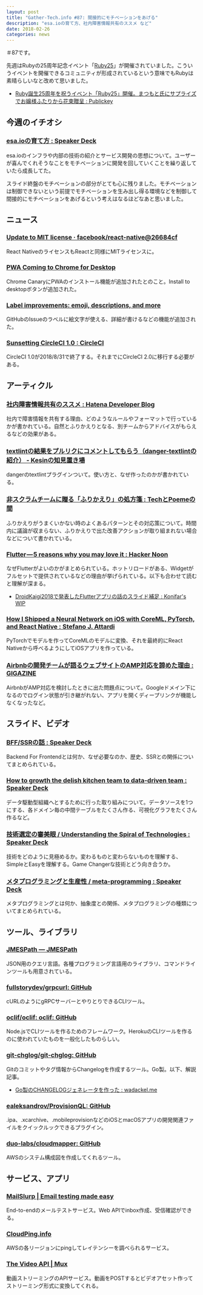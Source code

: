```yaml
---
layout: post
title: "Gather-Tech.info #87: 間接的にモチベーションをあげる"
description: "esa.ioの育て方、社内障害情報共有のススメ など"
date: 2018-02-26
categories: news
---
```


＃87です。

先週はRubyの25周年記念イベント「[Ruby25](http://25.ruby.or.jp/)」が開催されていました。こういうイベントを開催できるコミュニティが形成されているという意味でもRubyは素晴らしいなと改めて思いました。

- [Ruby誕生25周年を祝うイベント「Ruby25」開催。まつもと氏にサプライズでお嬢様ふたりから花束贈呈 : Publickey](http://www.publickey1.jp/blog/18/ruby25ruby25.html)

## 今週のイチオシ

### [esa.ioの育て方 : Speaker Deck](https://speakerdeck.com/fukayatsu/esa-dot-iofalseyu-tefang)

esa.ioのインフラや内部の技術の紹介とサービス開発の思想について。ユーザーが喜んでくれそうなことをモチベーションに開発を回していくことを繰り返していたら成長してた。

スライド終盤のモチベーションの部分がとても心に残りました。モチベーションは制御できないという前提でモチベーションを生み出し得る環境などを制御して間接的にモチベーションをあげるという考えはなるほどなあと思いました。

## ニュース

### [Update to MIT license · facebook/react-native@26684cf](https://github.com/facebook/react-native/commit/26684cf3adf4094eb6c405d345a75bf8c7c0bf88)

React NativeのライセンスもReactと同様にMITライセンスに。

### [PWA Coming to Chrome for Desktop](https://browsernative.com/pwa-chrome-desktop-install-3681/)

Chrome CanaryにPWAのインストール機能が追加されたとのこと。Install to desktopボタンが追加された。

### [Label improvements: emoji, descriptions, and more](https://github.com/blog/2505-label-improvements-emoji-descriptions-and-more)

GitHubのIssueのラベルに絵文字が使える、詳細が書けるなどの機能が追加された。

### [Sunsetting CircleCI 1.0 : CircleCI](https://circleci.com/sunset1-0/)

CircleCI 1.0が2018/8/31で終了する。それまでにCircleCI 2.0に移行する必要がある。

## アーティクル

### [社内障害情報共有のススメ : Hatena Developer Blog](http://developer.hatenastaff.com/entry/2018/02/19/180000)

社内で障害情報を共有する理由、どのようなルールやフォーマットで行っているかが書かれている。自然とふりかえりとなる、別チームからアドバイスがもらえるなどの効果がある。

### [textlintの結果をプルリクにコメントしてもらう（danger-textlintの紹介） - Kesinの知見置き場](http://kesin.hatenablog.com/entry/2018/02/17/214440)

dangerのtextlintプラグインついて。使い方と、なぜ作ったのかが書かれている。

### [非スクラムチームに贈る「ふりかえり」の処方箋 : TechとPoemeの間](http://t-and-p.hatenablog.com/entry/retrospective-improvement-for-non-scrum-team)

ふりかえりがうまくいかない時のよくあるパターンとその対応策について。時間内に議論が収まらない、ふりかえりで出た改善アクションが取り組まれない場合などについて書かれている。

### [Flutter — 5 reasons why you may love it : Hacker Noon](https://hackernoon.com/flutter-5-reasons-why-you-may-love-it-55021fdbf1aa)

なぜFlutterがよいのかがまとめられている。ホットリロードがある、Widgetがフルセットで提供されているなどの理由が挙げられている。以下も合わせて読むと理解が深まる。

- [DroidKaigi2018で発表したFlutterアプリの話のスライド補足 : Konifar's WIP](http://konifar.hatenablog.com/entry/2018/02/11/081031)

### [How I Shipped a Neural Network on iOS with CoreML, PyTorch, and React Native : Stefano J. Attardi](https://attardi.org/pytorch-and-coreml/#closing-the-loop)

PyTorchでモデルを作ってCoreMLのモデルに変換、それを最終的にReact Nativeから呼べるようにしてiOSアプリを作っている。

### [Airbnbの開発チームが語るウェブサイトのAMP対応を諦めた理由 : GIGAZINE](https://gigazine.net/news/20180222-amp-not-implementation-for-airbnb/)

AirbnbがAMP対応を検討したときに出た問題点について。Googleドメイン下になるのでログイン状態が引き継がれない、アプリを開くディープリンクが機能しなくなったなど。

## スライド、ビデオ

### [BFF/SSRの話 : Speaker Deck](https://speakerdeck.com/yosuke_furukawa/ssrfalsehua)

Backend For Frontendとは何か、なぜ必要なのか、歴史、SSRとの関係についてまとめられている。

### [How to growth the delish kitchen team to data-driven team : Speaker Deck](https://speakerdeck.com/smdmts/how-to-growth-the-delish-kitchen-team-to-data-driven-team)

データ駆動型組織へとするために行った取り組みについて。データソースを1つにする、各ドメイン毎の中間テーブルをたくさん作る、可視化グラフをたくさん作るなど。

### [技術選定の審美眼 / Understanding the Spiral of Technologies : Speaker Deck](https://speakerdeck.com/twada/understanding-the-spiral-of-technologies)

技術をどのように見極めるか。変わるものと変わらないものを理解する、SimpleとEasyを理解する。Game Changerな技術とどう向き合うか。

### [メタプログラミングと生産性 / meta-programming : Speaker Deck](https://speakerdeck.com/erukiti/meta-programming-1)

メタプログラミングとは何か、抽象度との関係、メタプログラミングの種類についてまとめられている。

## ツール、ライブラリ

### [JMESPath — JMESPath](http://jmespath.org/)

JSON用のクエリ言語。各種プログラミング言語用のライブラリ、コマンドラインツールも用意されている。

### [fullstorydev/grpcurl: GitHub](https://github.com/fullstorydev/grpcurl)

cURLのようにgRPCサーバーとやりとりできるCLIツール。

### [oclif/oclif: oclif: GitHub](https://github.com/oclif/oclif)

Node.jsでCLIツールを作るためのフレームワーク。HerokuのCLIツールを作るのに使われていたものを一般化したものらしい。

### [git-chglog/git-chglog: GitHub](https://github.com/git-chglog/git-chglog)

Gitのコミットやタグ情報からChangelogを作成するツール。Go製。以下、解説記事。

- [Go製のCHANGELOGジェネレータを作った : wadackel.me](https://blog.wadackel.me/2018/git-chglog/)

### [ealeksandrov/ProvisionQL: GitHub](https://github.com/ealeksandrov/ProvisionQL)

.ipa、.xcarchive、.mobileprovisionなどのiOSとmacOSアプリの開発関連ファイルをクイックルックできるプラグイン。

### [duo-labs/cloudmapper: GitHub](https://github.com/duo-labs/cloudmapper)

AWSのシステム構成図を作成してくれるツール。

## サービス、アプリ

### [MailSlurp | Email testing made easy](https://www.mailslurp.com/)

End-to-endのメールテストサービス。Web APIでinbox作成、受信確認ができる。

### [CloudPing.info](http://www.cloudping.info/)

AWSの各リージョンにpingしてレイテンシーを調べられるサービス。

### [The Video API | Mux](https://mux.com/)

動画ストリーミングのAPIサービス。動画をPOSTするとビデオアセット作ってストリーミング形式に変換してくれる。
